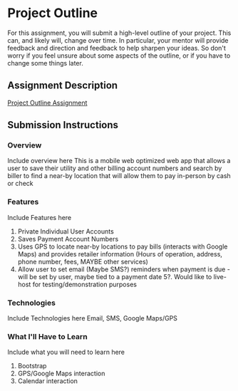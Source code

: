 # Project Outline
For this assignment, you will submit a high-level outline of your project. This can, and likely will, change over time. In particular, your mentor will provide feedback and direction and feedback to help sharpen your ideas. So don't worry if you feel unsure about some aspects of the outline, or if you have to change some things later.

## Assignment Description
[Project Outline Assignment](https://education.launchcode.org/liftoff/assignments/project-outline/)

## Submission Instructions

### Overview
Include overview here
This is a mobile web optimized web app that allows a user to save their utility and other billing account numbers and search by biller to find a near-by location that will allow them to pay in-person by cash or check
### Features
Include Features here
1. Private Individual User Accounts
2. Saves Payment Account Numbers
3. Uses GPS to locate near-by locations to pay bills (interacts with Google Maps) and provides retailer information (Hours of operation, address, phone number, fees, MAYBE other services)
4. Allow user to set email (Maybe SMS?) reminders when payment is due - will be set by user, maybe tied to a payment date
5?. Would like to live-host for testing/demonstration purposes
### Technologies
Include Technologies here
Email, SMS, Google Maps/GPS
### What I'll Have to Learn
Include what you will need to learn here
1. Bootstrap
2. GPS/Google Maps interaction
3. Calendar interaction
